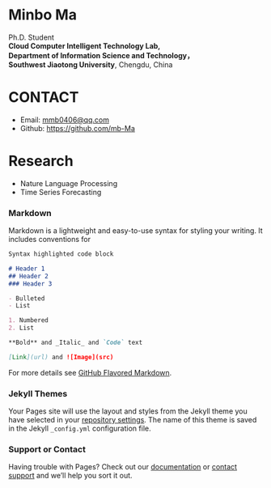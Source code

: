 # Minbo Ma
Ph.D. Student <br>
**Cloud Computer Intelligent Technology Lab, <br>
Department of Information Science and Technology，<br>
Southwest Jiaotong University**, Chengdu, China 

# CONTACT
* Email: mmb0406@qq.com
* Github: https://github.com/mb-Ma

# Research
* Nature Language Processing
* Time Series Forecasting

### Markdown

Markdown is a lightweight and easy-to-use syntax for styling your writing. It includes conventions for

```markdown
Syntax highlighted code block

# Header 1
## Header 2
### Header 3

- Bulleted
- List

1. Numbered
2. List

**Bold** and _Italic_ and `Code` text

[Link](url) and ![Image](src)
```

For more details see [GitHub Flavored Markdown](https://guides.github.com/features/mastering-markdown/).

### Jekyll Themes

Your Pages site will use the layout and styles from the Jekyll theme you have selected in your [repository settings](https://github.com/mb-Ma/maminbo.github.io/settings). The name of this theme is saved in the Jekyll `_config.yml` configuration file.

### Support or Contact

Having trouble with Pages? Check out our [documentation](https://help.github.com/categories/github-pages-basics/) or [contact support](https://github.com/contact) and we’ll help you sort it out.
